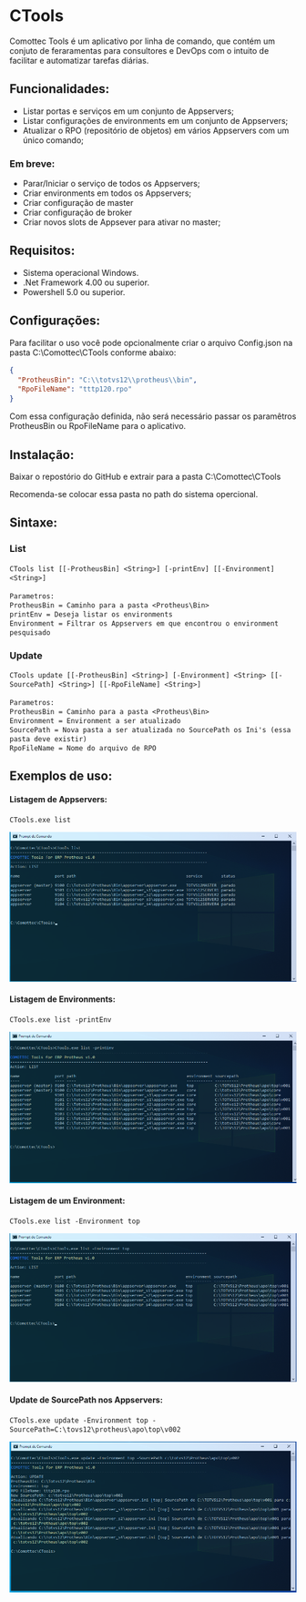 # CTools

Comottec Tools é um aplicativo por linha de comando, que contém um conjuto de feraramentas para consultores e DevOps com o intuito de facilitar e automatizar tarefas diárias.

## Funcionalidades:
* Listar portas e serviços em um conjunto de Appservers;
* Listar configurações de environments em um conjunto de Appservers;
* Atualizar o RPO (repositório de objetos) em vários Appservers com um único comando;

### Em breve:
* Parar/Iniciar o serviço de todos os Appservers;
* Criar environments em todos os Appservers;
* Criar configuração de master 
* Criar configuração de broker
* Criar novos slots de Appsever para ativar no master;

## Requisitos:

* Sistema operacional Windows.
* .Net Framework 4.00 ou superior.
* Powershell 5.0 ou superior.

## Configurações:

Para facilitar o uso você pode opcionalmente criar o arquivo Config.json na pasta C:\Comottec\CTools conforme abaixo:
```json
{
  "ProtheusBin": "C:\\totvs12\\protheus\\bin",
  "RpoFileName": "tttp120.rpo"
}
```
Com essa configuração definida, não será necessário passar os paramêtros ProtheusBin ou RpoFileName para o aplicativo.

## Instalação:

Baixar o repostório do GitHub e extrair para a pasta C:\Comottec\CTools

Recomenda-se colocar essa pasta no path do sistema opercional.

## Sintaxe:

### List
    CTools list [[-ProtheusBin] <String>] [-printEnv] [[-Environment] <String>]
    
    Parametros:
    ProtheusBin = Caminho para a pasta <Protheus\Bin>
    printEnv = Deseja listar os environments
    Environment = Filtrar os Appservers em que encontrou o environment pesquisado

### Update
    CTools update [[-ProtheusBin] <String>] [-Environment] <String> [[-SourcePath] <String>] [[-RpoFileName] <String>] 

    Parametros:
    ProtheusBin = Caminho para a pasta <Protheus\Bin>
    Environment = Environment a ser atualizado
    SourcePath = Nova pasta a ser atualizada no SourcePath os Ini's (essa pasta deve existir)
    RpoFileName = Nome do arquivo de RPO

## Exemplos de uso:

#### Listagem de Appservers:
    CTools.exe list  
![list](https://raw.githubusercontent.com/comottec/ctools/master/imagens/ctools-list.png)

#### Listagem de Environments:
    CTools.exe list -printEnv
![list-printenv](https://raw.githubusercontent.com/comottec/ctools/master/imagens/ctools-list-printenv.png)

#### Listagem de um Environment:
    CTools.exe list -Environment top
![list-environment](https://raw.githubusercontent.com/comottec/ctools/master/imagens/ctools-list-environment.png)

#### Update de SourcePath nos Appservers:
    CTools.exe update -Environment top -SourcePath=C:\tovs12\protheus\apo\top\v002
![list-update](https://raw.githubusercontent.com/comottec/ctools/master/imagens/ctools-update.png)

